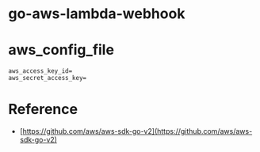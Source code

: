 # go-aws-lambda-webhook

# aws_config_file

```
aws_access_key_id=
aws_secret_access_key=

```

# Reference

- [https://github.com/aws/aws-sdk-go-v2](https://github.com/aws/aws-sdk-go-v2)
